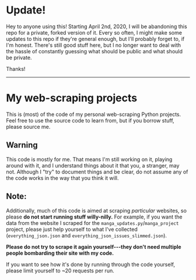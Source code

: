 # Update!

Hey to anyone using this! Starting April 2nd, 2020, I will be abandoning this repo for a private, forked version of it. Every so often, I might make some updates to this repo if they're general enough, but I'll probably forget to, if I'm honest.  There's still good stuff here, but I no longer want to deal with the hassle of constantly guessing what should be public and what should be private.

Thanks!

----


# My web-scraping projects

This is (most) of the code of my personal web-scraping Python projects.  Feel free to use the source code to learn from, but if you borrow stuff, please source me.

## Warning

This code is mostly for me. That means I'm still working on it, playing around with it, and I understand things about it that you, a stranger, may not.  Although I "try" to document things and be clear, do not assume any of the code works in the way that you think it will.


## Note:

Additionally, much of this code is aimed at scraping _particular_ websites, so please **do not start running stuff willy-nilly.** For example, if you want the data from the website I scraped for the `manga_updates.py`/`manga_project` project, please 
just help yourself to what I've collected (`everything_json.json` and `everything_json_issues_slimmed.json`). 

**Please do not try to scrape it again yourself---they don't need multiple people bombarding their site with my code.**

If you want to see how it's done by running through the code yourself, please limit yourself to ~20 requests per run.
